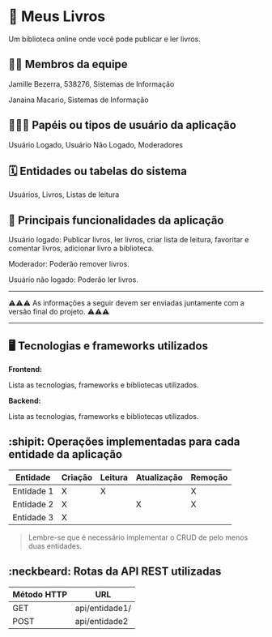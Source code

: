 # :checkered_flag: Meus Livros
Um biblioteca online onde você pode publicar e ler livros.
## :technologist: Membros da equipe
Jamille Bezerra, 538276, Sistemas de Informação

Janaina Macario, Sistemas de Informação


## :people_holding_hands: Papéis ou tipos de usuário da aplicação

Usuário Logado, Usuário Não Logado, Moderadores

## :spiral_calendar: Entidades ou tabelas do sistema

Usuários, Livros, Listas de leitura

## :triangular_flag_on_post:	 Principais funcionalidades da aplicação

Usuário logado:  Publicar livros, ler livros, criar lista de leitura, favoritar e comentar livros, adicionar livro a biblioteca.

Moderador: Poderão remover livros.

Usuário não logado: Poderão ler livros.

----

:warning::warning::warning: As informações a seguir devem ser enviadas juntamente com a versão final do projeto. :warning::warning::warning:


----

## :desktop_computer: Tecnologias e frameworks utilizados

**Frontend:**

Lista as tecnologias, frameworks e bibliotecas utilizados.

**Backend:**

Lista as tecnologias, frameworks e bibliotecas utilizados.


## :shipit: Operações implementadas para cada entidade da aplicação


| Entidade| Criação | Leitura | Atualização | Remoção |
| --- | --- | --- | --- | --- |
| Entidade 1 | X |  X  |  | X |
| Entidade 2 | X |    |  X | X |
| Entidade 3 | X |    |  |  |

> Lembre-se que é necessário implementar o CRUD de pelo menos duas entidades.

## :neckbeard: Rotas da API REST utilizadas

| Método HTTP | URL |
| --- | --- |
| GET | api/entidade1/|
| POST | api/entidade2 |
